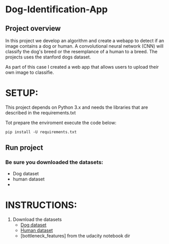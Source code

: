 # Dog-Identification-App

## Project overview
In this project we develop an algorithm and create a webapp to detect if an image contains a dog or human.
A convolutional neural network (CNN) will classify the dog's breed or the resemplance of a human to a breed. The projects uses the stanford dogs dataset.

As part of this case I created a web app that allows users to upload their own image to classifie.



# SETUP:
This project depends on Python 3.x and needs the libraries that are described in the requirements.txt

Tot prepare the enviroment execute the code below:
```shell
pip install -U requirements.txt
```


## Run project

### Be sure you downloaded the datasets:
* Dog dataset
* human dataset
* 





# INSTRUCTIONS:
1. Download the datasets
    * [Dog dataset](https://s3-us-west-1.amazonaws.com/udacity-aind/dog-project/dogImages.zip)
    * [Human dataset](https://s3-us-west-1.amazonaws.com/udacity-aind/dog-project/lfw.zip)
    * [bottleneck_features] from the udacity notebook dir




